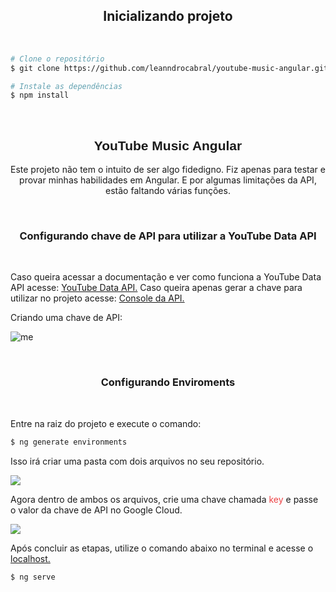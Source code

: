 <h2
 align = "center">
Inicializando projeto
</h2>

<br/>

```bash
# Clone o repositório
$ git clone https://github.com/leanndrocabral/youtube-music-angular.git

# Instale as dependências
$ npm install
```

<br/>

<h2 align="center" style='font-family: sans-serif'>
	YouTube Music Angular
</h2>

<p align = "center">
Este projeto não tem o intuito de ser algo fidedigno. Fiz apenas para testar e provar minhas habilidades em Angular. E por algumas limitações da API, estão faltando várias funções.
</p>

<br/>

<h3 align = "center">
Configurando chave de API para utilizar a YouTube Data API
</h3>

<br/>

<p>
Caso queira acessar a documentação e ver como funciona a  YouTube Data API acesse: <a href='https://developers.google.com/youtube/v3/docs?hl=pt-br'>YouTube Data API.</a> Caso queira apenas gerar a chave para utilizar no projeto acesse: <a href='https://code.google.com/apis/console/?hl=pt-br'> Console da API.</a>
</p>

<p>Criando uma chave de API:</p>

![me](https://cdn.discordapp.com/attachments/1104814802787909804/1114631427162652773/Chave_de_API.gif)

<br/>

<h3 align = "center">
Configurando Enviroments
</h3>

<br/>

<p>Entre na raiz do projeto e execute o comando:</p>

```bash
$ ng generate environments
```

<p>Isso irá criar uma pasta com dois arquivos no seu repositório.</p>

<img src='https://cdn.discordapp.com/attachments/1104814802787909804/1114633212501704755/image.png'/>

<p>Agora dentro de ambos os arquivos, crie uma chave chamada <span style='color: #ED4245'>key</span> e passe o valor da chave de API no Google Cloud.</p>

<img src='https://cdn.discordapp.com/attachments/1104814802787909804/1114634949430087690/image.png'/>

<p>Após concluir as etapas, utilize o comando abaixo no terminal e acesse o <a href='http://localhost:4200/'>localhost.</a></p>

```bash
$ ng serve
```
